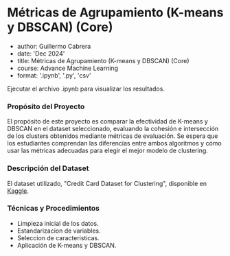 # Métricas de Agrupamiento (K-means y DBSCAN) (Core)

* author: Guillermo Cabrera
* date: 'Dec 2024'
* title: Métricas de Agrupamiento (K-means y DBSCAN) (Core)
* course: Advance Machine Learning
* format: '.ipynb', '.py', 'csv'

Ejecutar el archivo .ipynb para visualizar los resultados.


### Propósito del Proyecto

El propósito de este proyecto es comparar la efectividad de K-means y DBSCAN en el dataset seleccionado, evaluando la cohesión e intersección de los clusters obtenidos mediante métricas de evaluación. Se espera que los estudiantes comprendan las diferencias entre ambos algoritmos y cómo usar las métricas adecuadas para elegir el mejor modelo de clustering.

### Descripción del Dataset  

El dataset utilizado, "Credit Card Dataset for Clustering", disponible en [Kaggle](https://www.kaggle.com/datasets/arjunbhasin2013/ccdata).

### Técnicas y Procedimientos  

- Limpieza inicial de los datos.
- Estandarizacion de variables.
- Seleccion de caracteristicas.
- Aplicación de K-means y DBSCAN.
